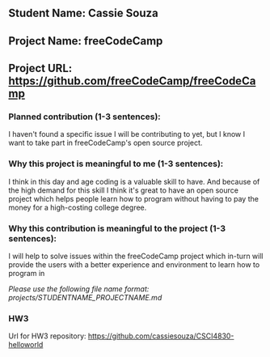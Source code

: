 
## Student Name: Cassie Souza    
## Project Name: freeCodeCamp
## Project URL: https://github.com/freeCodeCamp/freeCodeCamp

### Planned contribution (1-3 sentences):
  I haven't found a specific issue I will be contributing to yet, but I know I want to take part in freeCodeCamp's open source project.

### Why this project is meaningful to me (1-3 sentences):
  I think in this day and age coding is a valuable skill to have. And because of the high demand for this skill I think it's great
  to have an open source project which helps people learn how to program without having to pay the money for a high-costing college degree.

### Why this contribution is meaningful to the project (1-3 sentences):
  I will help to solve issues within the freeCodeCamp project which in-turn will provide the users with a better experience and environment 
   to learn how to program in

*Please use the following file name format: projects/STUDENTNAME_PROJECTNAME.md*

### HW3
Url for HW3 repository: https://github.com/cassiesouza/CSCI4830-helloworld
